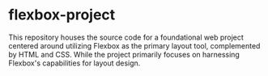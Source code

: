 # flexbox-project
This repository houses the source code for a foundational web project centered around utilizing Flexbox as the primary layout tool, complemented by HTML and CSS. While the project primarily focuses on harnessing Flexbox's capabilities for layout design.
